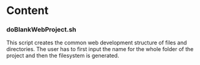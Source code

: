 # Content
### doBlankWebProject.sh
This script creates the common web development structure of files and directories. The user has to first input the name for the whole folder of the project and then the filesystem is generated.
